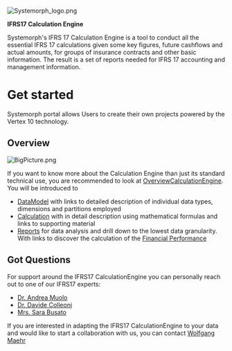 ![Systemorph_logo.png](https://portal.systemorph.cloud/api/project/ifrs17ce/env/dev/file/download?path=Images/Systemorph_logo.png)


**IFRS17 Calculation Engine**

Systemorph's IFRS 17 Calculation Engine is a tool to conduct all the essential IFRS 17 calculations given some key figures, future cashflows and actual amounts, for groups of insurance contracts and other basic information. The result is a set of reports needed for IFRS 17 accounting and management information.

# Get started

Systemorph portal allows Users to create their own projects powered by the Vertex 10 technology. 

## Overview

![BigPicture.png](https://portal.systemorph.cloud/api/project/ifrs17ce/env/dev/file/download?path=Images/BigPicture.png)


If you want to know more about the Calculation Engine than just its standard technical use, you are recommended to look at [OverviewCalculationEngine](OverviewCalculationEngine). 
You will be introduced to
- [DataModel](./DataModel/DataStructure) with links to detailed description of individual data types, dimensions and partitions employed
- [Calculation](./Import/ImportScopeCalculation) with in detail description using mathematical formulas and links to supporting material
- [Reports](./Report/ReportScopes) for data analysis and drill down to the lowest data granularity. With links to discover the calculation of the [Financial Performance](./Report/ReportScopes#ifrs-17-financial-performance)


## Got Questions

For support around the IFRS17 CalculationEngine you can personally reach out to one of our IFRS17 experts: 
- [Dr. Andrea Muolo]()
- [Dr. Davide Colleoni](https://www.linkedin.com/in/davidecolleoni/)
- [Mrs. Sara Busato]()

If you are interested in adapting the IFRS17 CalculationEngine to your data and would like to start a collaboration with us, you can contact [Wolfgang Maehr]()